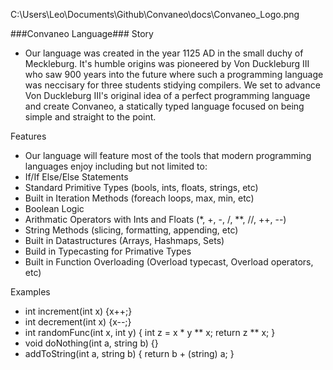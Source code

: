 C:\Users\Leo\Documents\Github\Convaneo\docs\Convaneo_Logo.png

###Convaneo Language###
Story
- Our language was created in the year 1125 AD in the small duchy of Meckleburg. It's humble origins was pioneered by Von Duckleburg III who saw 900 years into the future where such a programming language was neccisary for three students stidying compilers. We set to advance Von Duckleburg III's original idea of a perfect programming language and create Convaneo, a statically typed language focused on being simple and straight to the point.

Features
- Our language will feature most of the tools that modern programming languages enjoy including but not limited to:
- If/If Else/Else Statements
- Standard Primitive Types (bools, ints, floats, strings, etc)
- Built in Iteration Methods (foreach loops, max, min, etc)
- Boolean Logic
- Arithmatic Operators with Ints and Floats (*, +, -, /, **, //, ++, --)
- String Methods (slicing, formatting, appending, etc)
- Built in Datastructures (Arrays, Hashmaps, Sets)
- Build in Typecasting for Primative Types
- Built in Function Overloading (Overload typecast, Overload operators, etc)

Examples
- int increment(int x) {x++;}
- int decrement(int x) {x--;}
- int randomFunc(int x, int y) {
	int z = x * y ** x;
	return z ** x;
  }
- void doNothing(int a, string b) {}
- addToString(int a, string b) {
	return b + (string) a;
  }
